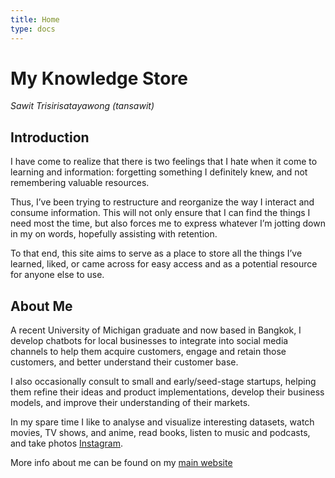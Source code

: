 ```yaml
---
title: Home
type: docs
---
```


# My Knowledge Store
*Sawit Trisirisatayawong (tansawit)*

## Introduction

I have come to realize that there is two feelings that I hate when it come to learning and information: forgetting something I definitely knew, and not remembering valuable resources.

Thus, I’ve been trying to restructure and reorganize the way I interact and consume information. This will not only ensure that I can find the things I need most the time, but also forces me to express whatever I’m jotting down in my on words, hopefully assisting with retention.

To that end, this site aims to serve as a place to store all the things I’ve learned, liked, or came across for easy access and as a potential resource for anyone else to use.

## About Me

A recent University of Michigan graduate and now based in Bangkok, I develop chatbots for local businesses to integrate into social media channels to help them acquire customers, engage and retain those customers, and better understand their customer base. 

I also occasionally consult to small and early/seed-stage startups, helping them refine their ideas and product implementations, develop their business models, and improve their understanding of their markets.

In my spare time I like to analyse and visualize interesting datasets, watch movies, TV shows, and anime, read books, listen to music and podcasts, and take photos [Instagram][1]. 

More info about me can be found on my [main website][2]

[1]:	https://instagram.com/tansawit
[2]:	https://tansawit.me
